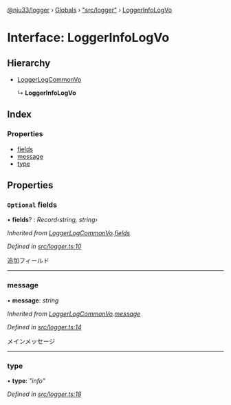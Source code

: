 [@nju33/logger](../README.md) › [Globals](../globals.md) › ["src/logger"](../modules/_src_logger_.md) › [LoggerInfoLogVo](_src_logger_.loggerinfologvo.md)

# Interface: LoggerInfoLogVo

## Hierarchy

* [LoggerLogCommonVo](_src_logger_.loggerlogcommonvo.md)

  ↳ **LoggerInfoLogVo**

## Index

### Properties

* [fields](_src_logger_.loggerinfologvo.md#optional-fields)
* [message](_src_logger_.loggerinfologvo.md#message)
* [type](_src_logger_.loggerinfologvo.md#type)

## Properties

### `Optional` fields

• **fields**? : *Record‹string, string›*

*Inherited from [LoggerLogCommonVo](_src_logger_.loggerlogcommonvo.md).[fields](_src_logger_.loggerlogcommonvo.md#optional-fields)*

*Defined in [src/logger.ts:10](https://github.com/nju33/logger/blob/1e8320c/src/logger.ts#L10)*

追加フィールド

___

###  message

• **message**: *string*

*Inherited from [LoggerLogCommonVo](_src_logger_.loggerlogcommonvo.md).[message](_src_logger_.loggerlogcommonvo.md#message)*

*Defined in [src/logger.ts:14](https://github.com/nju33/logger/blob/1e8320c/src/logger.ts#L14)*

メインメッセージ

___

###  type

• **type**: *"info"*

*Defined in [src/logger.ts:18](https://github.com/nju33/logger/blob/1e8320c/src/logger.ts#L18)*
